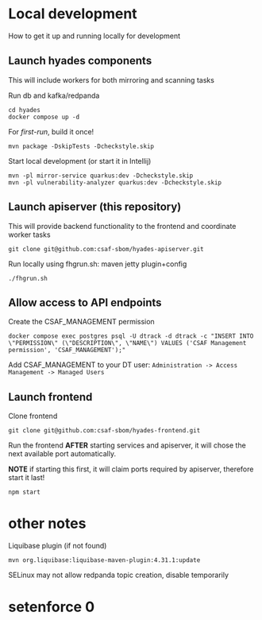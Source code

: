 # Local development
How to get it up and running locally for development

## Launch hyades components
This will include workers for both mirroring and scanning tasks

Run db and kafka/redpanda
```
cd hyades
docker compose up -d
```

For *first-run*, build it once!
```
mvn package -DskipTests -Dcheckstyle.skip
```

Start local development (or start it in Intellij)
```
mvn -pl mirror-service quarkus:dev -Dcheckstyle.skip
mvn -pl vulnerability-analyzer quarkus:dev -Dcheckstyle.skip
```

## Launch apiserver (this repository)
This will provide backend functionality to the frontend and coordinate worker tasks
```
git clone git@github.com:csaf-sbom/hyades-apiserver.git
```

Run locally using fhgrun.sh: maven jetty plugin+config
```
./fhgrun.sh
```

## Allow access to API endpoints
Create the CSAF_MANAGEMENT permission
```
docker compose exec postgres psql -U dtrack -d dtrack -c "INSERT INTO \"PERMISSION\" (\"DESCRIPTION\", \"NAME\") VALUES ('CSAF Management permission', 'CSAF_MANAGEMENT');"
```

Add CSAF_MANAGEMENT to your DT user:
```Administration -> Access Management -> Managed Users```


## Launch frontend
Clone frontend
```
git clone git@github.com:csaf-sbom/hyades-frontend.git
```

Run the frontend **AFTER** starting services and apiserver, it will chose the next available port automatically. 

**NOTE** if starting this first, it will claim ports required by apiserver, therefore start it last!
```
npm start
```

# other notes
Liquibase plugin (if not found)
```
mvn org.liquibase:liquibase-maven-plugin:4.31.1:update
```

SELinux may not allow redpanda topic creation, disable temporarily
# setenforce 0
